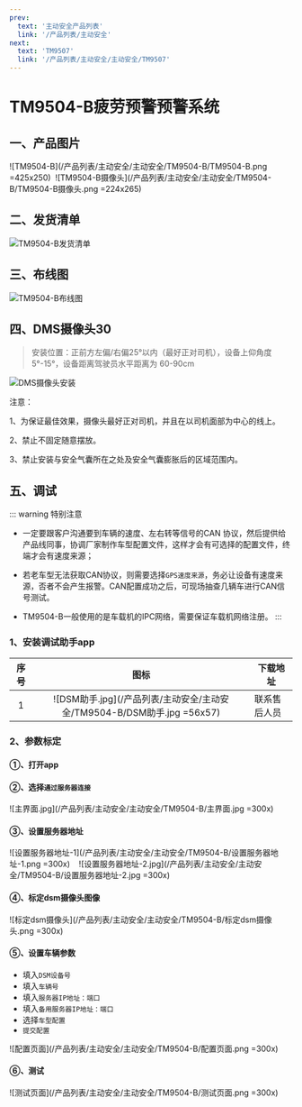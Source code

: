 ```yaml
---
prev:
  text: '主动安全产品列表'
  link: '/产品列表/主动安全'
next:
  text: 'TM9507'
  link: '/产品列表/主动安全/主动安全/TM9507'
---
```


# TM9504-B疲劳预警预警系统

## 一、产品图片

![TM9504-B](/产品列表/主动安全/主动安全/TM9504-B/TM9504-B.png =425x250)&nbsp;
![TM9504-B摄像头](/产品列表/主动安全/主动安全/TM9504-B/TM9504-B摄像头.png =224x265)

## 二、发货清单

![TM9504-B发货清单](/产品列表/主动安全/主动安全/TM9504-B/TM9504-B发货清单.jpg )

## 三、布线图

![TM9504-B布线图](/产品列表/主动安全/主动安全/TM9504-B/TM9504-B布线图.jpg )

## 四、DMS摄像头30

> 安装位置：正前方左偏/右偏25°以内（最好正对司机），设备上仰角度 5°-15°，设备距离驾驶员水平距离为 60-90cm

![DMS摄像头安装](/产品列表/主动安全/主动安全/TM9504-B/DMS摄像头安装.jpg )

注意：

1、为保证最佳效果，摄像头最好正对司机，并且在以司机面部为中心的线上。

2、禁止不固定随意摆放。

3、禁止安装与安全气囊所在之处及安全气囊膨胀后的区域范围内。

## 五、调试

::: warning 特别注意
- 一定要跟客户沟通要到车辆的速度、左右转等信号的CAN 协议，然后提供给产品线同事，协调厂家制作车型配置文件，这样才会有可选择的配置文件，终端才会有速度来源；

- 若老车型无法获取CAN协议，则需要选择`GPS速度来源`，务必让设备有速度来源，否者不会产生报警。CAN配置成功之后，可现场抽查几辆车进行CAN信号测试。

- TM9504-B一般使用的是车载机的IPC网络，需要保证车载机网络注册。
:::

### 1、安装调试助手app

| 序号 | 图标 | 下载地址 |
| :-: | :-: | --- |
| 1 | ![DSM助手.jpg](/产品列表/主动安全/主动安全/TM9504-B/DSM助手.jpg =56x57) | 联系售后人员 |

### 2、参数标定

#### ①、打开app

#### ②、选择`通过服务器连接`

![主界面.jpg](/产品列表/主动安全/主动安全/TM9504-B/主界面.jpg =300x)&nbsp;

#### ③、设置服务器地址

![设置服务器地址-1](/产品列表/主动安全/主动安全/TM9504-B/设置服务器地址-1.png =300x)&nbsp;&nbsp;&nbsp;
![设置服务器地址-2.jpg](/产品列表/主动安全/主动安全/TM9504-B/设置服务器地址-2.jpg =300x)

#### ④、标定dsm摄像头图像

![标定dsm摄像头](/产品列表/主动安全/主动安全/TM9504-B/标定dsm摄像头.png =300x)&nbsp;

#### ⑤、设置车辆参数

- 填入`DSM设备号`
- 填入`车辆号`
- 填入`服务器IP地址：端口`
- 填入`备用服务器IP地址：端口`
- 选择`车型配置`
- `提交配置`

![配置页面](/产品列表/主动安全/主动安全/TM9504-B/配置页面.png =300x)&nbsp;

#### ⑥、测试

![测试页面](/产品列表/主动安全/主动安全/TM9504-B/测试页面.png =300x)&nbsp;

